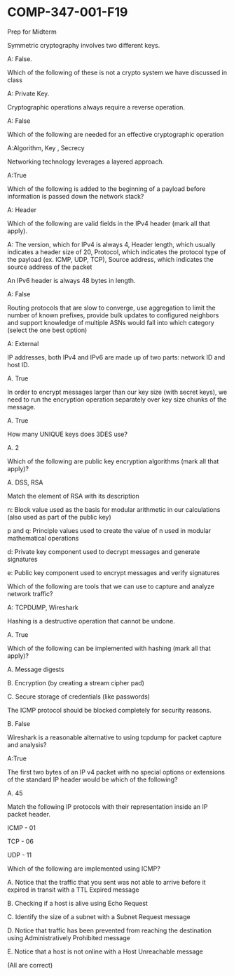 # COMP-347-001-F19

Prep for Midterm

Symmetric cryptography involves two different keys.

A: False.

Which of the following of these is not a crypto system we have discussed in class

A: Private Key.

Cryptographic operations always require a reverse operation.

A: False

Which of the following are needed for an effective cryptographic operation

A:Algorithm, Key , Secrecy

Networking technology leverages a layered approach.

A:True

Which of the following is added to the beginning of a payload before information is passed down the network stack?

A: Header

Which of the following are valid fields in the IPv4 header (mark all that apply).

A: The version, which for IPv4 is always 4, Header length, which usually indicates a header size of 20, Protocol, which indicates the protocol type of the payload (ex. ICMP, UDP, TCP), Source address, which indicates the source address of the packet

An IPv6 header is always 48 bytes in length.

A: False

Routing protocols that are slow to converge, use aggregation to limit the number of known prefixes, provide bulk updates to configured neighbors and support knowledge of multiple ASNs would fall into which category (select the one best option)

A: External

IP addresses, both IPv4 and IPv6 are made up of two parts: network ID and host ID.

A. True

In order to encrypt messages larger than our key size (with secret keys), we need to run the encryption operation separately over key size chunks of the message.

A. True

How many UNIQUE keys does 3DES use?
  
  A. 2

Which of the following are public key encryption algorithms (mark all that apply)?

A. DSS, RSA		

Match the element of RSA with its description

n: Block value used as the basis for modular arithmetic in our calculations (also used as part of the public key)

p and q: Principle values used to create the value of n used in modular mathematical operations

d: Private key component used to decrypt messages and generate signatures

e: Public key component used to encrypt messages and verify signatures

Which of the following are tools that we can use to capture and analyze network traffic?

A: TCPDUMP, Wireshark	

Hashing is a destructive operation that cannot be undone.

A. True

Which of the following can be implemented with hashing (mark all that apply)?
 
 A. Message digests	
 
 B. Encryption (by creating a stream cipher pad)	

C. Secure storage of credentials (like passwords)	

The ICMP protocol should be blocked completely for security reasons.

B. False

Wireshark is a reasonable alternative to using tcpdump for packet capture and analysis?

A:True

The first two bytes of an IP v4 packet with no special options or extensions of the standard IP header would be which of the following?

A. 45

Match the following IP protocols with their representation inside an IP packet header.

ICMP - 01

TCP - 06

UDP - 11

Which of the following are implemented using ICMP?
 
 A. Notice that the traffic that you sent was not able to arrive before it expired in transit with a TTL Expired message	
 
 B. Checking if a host is alive using Echo Request	
 
 C. Identify the size of a subnet with a Subnet Request message	
 
 D. Notice that traffic has been prevented from reaching the destination using Administratively Prohibited message	
 
 E. Notice that a host is not online with a Host Unreachable message
 
 (All are correct)





